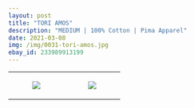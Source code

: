 ```yaml
---
layout: post
title: "TORI AMOS"
description: "MEDIUM | 100% Cotton | Pima Apparel"
date: 2021-03-08
img: /img/0031-tori-amos.jpg
ebay_id: 233989913199
---
```




<table style="width:100%;"><tr><td style="vertical-align:top;">
      <figure class="tmblr-full" data-orig-height="2048" data-orig-width="1365" data-orig-src="https://concertshirts.netlify.app/shirts/0031/0031-01.jpg"><img src="https://64.media.tumblr.com/67e5079ae71463d9ce4fdf246fbf3f7c/58710f4894b42047-79/s540x810/e8133e4760073a0aa386522228aedb7805a3023f.jpg" data-orig-height="2048" data-orig-width="1365" data-orig-src="https://concertshirts.netlify.app/shirts/0031/0031-01.jpg"/></figure></td>
    <td style="vertical-align:top;">
      <figure class="tmblr-full" data-orig-height="2048" data-orig-width="1365" data-orig-src="https://concertshirts.netlify.app/shirts/0031/0031-02.jpg"><img src="https://64.media.tumblr.com/f0b814598dd354c9dbadcbc53d2e67a5/58710f4894b42047-50/s540x810/221d7096f357111574f22f31646769795055efe3.jpg" data-orig-height="2048" data-orig-width="1365" data-orig-src="https://concertshirts.netlify.app/shirts/0031/0031-02.jpg"/></figure></td>
  </tr></table>
